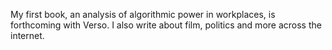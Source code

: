 My first book, an analysis of algorithmic power in workplaces, is forthcoming with Verso. I also write about film, politics and more across the internet.
